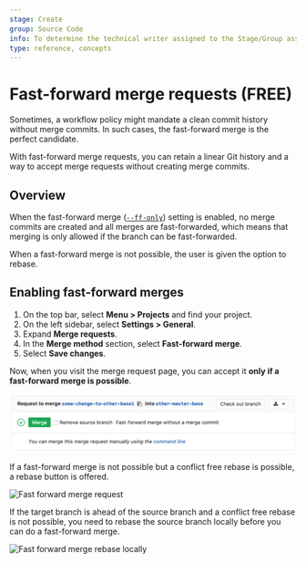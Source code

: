 ```yaml
---
stage: Create
group: Source Code
info: To determine the technical writer assigned to the Stage/Group associated with this page, see https://about.gitlab.com/handbook/engineering/ux/technical-writing/#assignments
type: reference, concepts
---
```


# Fast-forward merge requests **(FREE)**

Sometimes, a workflow policy might mandate a clean commit history without
merge commits. In such cases, the fast-forward merge is the perfect candidate.

With fast-forward merge requests, you can retain a linear Git history and a way
to accept merge requests without creating merge commits.

## Overview

When the fast-forward merge
([`--ff-only`](https://git-scm.com/docs/git-merge#git-merge---ff-only)) setting
is enabled, no merge commits are created and all merges are fast-forwarded,
which means that merging is only allowed if the branch can be fast-forwarded.

When a fast-forward merge is not possible, the user is given the option to rebase.

## Enabling fast-forward merges

1. On the top bar, select **Menu > Projects** and find your project.
1. On the left sidebar, select **Settings > General**.
1. Expand **Merge requests**.
1. In the **Merge method** section, select **Fast-forward merge**.
1. Select **Save changes**.

Now, when you visit the merge request page, you can accept it
**only if a fast-forward merge is possible**.

![Fast forward merge request](img/ff_merge_mr.png)

If a fast-forward merge is not possible but a conflict free rebase is possible,
a rebase button is offered.

![Fast forward merge request](img/ff_merge_rebase.png)

If the target branch is ahead of the source branch and a conflict free rebase is
not possible, you need to rebase the
source branch locally before you can do a fast-forward merge.

![Fast forward merge rebase locally](img/ff_merge_rebase_locally.png)

<!-- ## Troubleshooting

Include any troubleshooting steps that you can foresee. If you know beforehand what issues
one might have when setting this up, or when something is changed, or on upgrading, it's
important to describe those, too. Think of things that may go wrong and include them here.
This is important to minimize requests for support, and to avoid doc comments with
questions that you know someone might ask.

Each scenario can be a third-level heading, e.g. `### Getting error message X`.
If you have none to add when creating a doc, leave this section in place
but commented out to help encourage others to add to it in the future. -->
